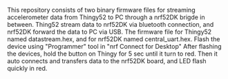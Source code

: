 This repository consists of two binary firmware files for streaming accelerometer data from Thingy52 to PC through a nrf52DK brigde in between. Thing52 stream data to nrf52DK via bluetooth connection, and nrf52DK forward the data to PC via USB.
The firmware file for Thingy52 named datastream.hex, and for nrf52DK named central_uart.hex.
Flash the device using "Programmer" tool in "nrf Connect for Desktop"
After flashing the devices, hold the button on Thingy for 5 sec until it turn to red. Then it auto connects and transfers data to the nrf52DK board, and LED flash quickly in red.

